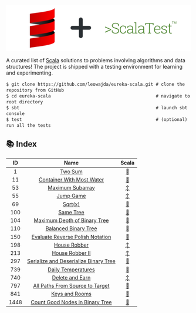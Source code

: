 ![banner](./docs/banner.png "banner")

A curated list of [Scala](https://scala-lang.org/) solutions to problems involving algorithms and data structures! The project is shipped with a testing environment for learning and experimenting.

```shell
$ git clone https://github.com/leowajda/eureka-scala.git # clone the repository from GitHub
$ cd eureka-scala                                        # navigate to root directory
$ sbt                                                    # launch sbt console
$ test                                                   # (optional) run all the tests
```

## :books: Index

|  ID  |                                                     Name                                                      |                                                                Scala                                                                 |
|:----:|:-------------------------------------------------------------------------------------------------------------:|:------------------------------------------------------------------------------------------------------------------------------------:|
|  1   |                               [Two Sum](https://leetcode.com/problems/two-sum/)                               |    [:arrows_counterclockwise:](https://github.com/leowajda/eureka-scala/blob/master/src/main/scala/array/recursive/LC_0001.scala)    |
|  11  |             [Container With Most Water](https://leetcode.com/problems/container-with-most-water/)             |    [:arrows_counterclockwise:](https://github.com/leowajda/eureka-scala/blob/master/src/main/scala/array/recursive/LC_0011.scala)    |
|  53  |                      [Maximum Subarray](https://leetcode.com/problems/maximum-subarray/)                      |         [:arrow_up_down:](https://github.com/leowajda/eureka-scala/blob/master/src/main/scala/array/iterative/LC_0053.scala)         |
|  55  |                             [Jump Game](https://leetcode.com/problems/jump-game/)                             |         [:arrow_up_down:](https://github.com/leowajda/eureka-scala/blob/master/src/main/scala/array/iterative/LC_0055.scala)         |
|  69  |                                [Sqrt(x)](https://leetcode.com/problems/sqrtx/)                                |    [:arrows_counterclockwise:](https://github.com/leowajda/eureka-scala/blob/master/src/main/scala/array/recursive/LC_0069.scala)    |
| 100  |                             [Same Tree](https://leetcode.com/problems/same-tree/)                             | [:arrows_counterclockwise:](https://github.com/leowajda/eureka-scala/blob/master/src/main/scala/binary_tree/recursive/LC_0100.scala) |
| 104  |          [Maximum Depth of Binary Tree](https://leetcode.com/problems/maximum-depth-of-binary-tree/)          | [:arrows_counterclockwise:](https://github.com/leowajda/eureka-scala/blob/master/src/main/scala/binary_tree/recursive/LC_0104.scala) |
| 110  |                  [Balanced Binary Tree](https://leetcode.com/problems/balanced-binary-tree/)                  | [:arrows_counterclockwise:](https://github.com/leowajda/eureka-scala/blob/master/src/main/scala/binary_tree/recursive/LC_0110.scala) |
| 150  |      [Evaluate Reverse Polish Notation](https://leetcode.com/problems/evaluate-reverse-polish-notation/)      |    [:arrows_counterclockwise:](https://github.com/leowajda/eureka-scala/blob/master/src/main/scala/math/recursive/LC_0150.scala)     |
| 198  |                          [House Robber](https://leetcode.com/problems/house-robber/)                          |         [:arrow_up_down:](https://github.com/leowajda/eureka-scala/blob/master/src/main/scala/array/iterative/LC_0198.scala)         |
| 213  |                       [House Robber II](https://leetcode.com/problems/house-robber-ii/)                       |         [:arrow_up_down:](https://github.com/leowajda/eureka-scala/blob/master/src/main/scala/array/iterative/LC_0213.scala)         |
| 297  | [Serialize and Deserialize Binary Tree](https://leetcode.com/problems/serialize-and-deserialize-binary-tree/) | [:arrows_counterclockwise:](https://github.com/leowajda/eureka-scala/blob/master/src/main/scala/binary_tree/recursive/LC_0297.scala) |
| 739  |                    [Daily Temperatures](https://leetcode.com/problems/daily-temperatures/)                    |    [:arrows_counterclockwise:](https://github.com/leowajda/eureka-scala/blob/master/src/main/scala/array/recursive/LC_0739.scala)    |
| 740  |                       [Delete and Earn](https://leetcode.com/problems/delete-and-earn/)                       |         [:arrow_up_down:](https://github.com/leowajda/eureka-scala/blob/master/src/main/scala/array/iterative/LC_0740.scala)         |
| 797  |       [All Paths From Source to Target](https://leetcode.com/problems/all-paths-from-source-to-target/)       |    [:arrows_counterclockwise:](https://github.com/leowajda/eureka-scala/blob/master/src/main/scala/graph/recursive/LC_0797.scala)    |
| 841  |                        [Keys and Rooms](https://leetcode.com/problems/keys-and-rooms/)                        |    [:arrows_counterclockwise:](https://github.com/leowajda/eureka-scala/blob/master/src/main/scala/graph/recursive/LC_0841.scala)    |
| 1448 |       [Count Good Nodes in Binary Tree](https://leetcode.com/problems/count-good-nodes-in-binary-tree/)       | [:arrows_counterclockwise:](https://github.com/leowajda/eureka-scala/blob/master/src/main/scala/binary_tree/recursive/LC_1448.scala) |
